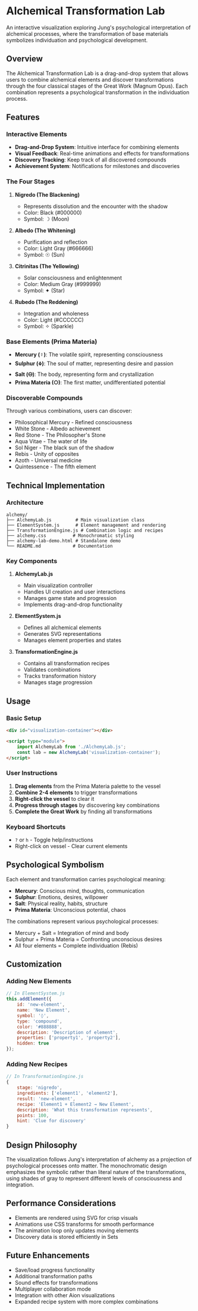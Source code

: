 # Alchemical Transformation Lab

An interactive visualization exploring Jung's psychological interpretation of alchemical processes, where the transformation of base materials symbolizes individuation and psychological development.

## Overview

The Alchemical Transformation Lab is a drag-and-drop system that allows users to combine alchemical elements and discover transformations through the four classical stages of the Great Work (Magnum Opus). Each combination represents a psychological transformation in the individuation process.

## Features

### Interactive Elements
- **Drag-and-Drop System**: Intuitive interface for combining elements
- **Visual Feedback**: Real-time animations and effects for transformations
- **Discovery Tracking**: Keep track of all discovered compounds
- **Achievement System**: Notifications for milestones and discoveries

### The Four Stages

1. **Nigredo (The Blackening)**
   - Represents dissolution and the encounter with the shadow
   - Color: Black (#000000)
   - Symbol: ☽ (Moon)

2. **Albedo (The Whitening)**
   - Purification and reflection
   - Color: Light Gray (#666666)
   - Symbol: ☉ (Sun)

3. **Citrinitas (The Yellowing)**
   - Solar consciousness and enlightenment
   - Color: Medium Gray (#999999)
   - Symbol: ✦ (Star)

4. **Rubedo (The Reddening)**
   - Integration and wholeness
   - Color: Light (#CCCCCC)
   - Symbol: ✧ (Sparkle)

### Base Elements (Prima Materia)

- **Mercury (☿)**: The volatile spirit, representing consciousness
- **Sulphur (🜍)**: The soul of matter, representing desire and passion
- **Salt (🜔)**: The body, representing form and crystallization
- **Prima Materia (○)**: The first matter, undifferentiated potential

### Discoverable Compounds

Through various combinations, users can discover:
- Philosophical Mercury - Refined consciousness
- White Stone - Albedo achievement
- Red Stone - The Philosopher's Stone
- Aqua Vitae - The water of life
- Sol Niger - The black sun of the shadow
- Rebis - Unity of opposites
- Azoth - Universal medicine
- Quintessence - The fifth element

## Technical Implementation

### Architecture

```
alchemy/
├── AlchemyLab.js         # Main visualization class
├── ElementSystem.js      # Element management and rendering
├── TransformationEngine.js # Combination logic and recipes
├── alchemy.css          # Monochromatic styling
├── alchemy-lab-demo.html # Standalone demo
└── README.md            # Documentation
```

### Key Components

1. **AlchemyLab.js**
   - Main visualization controller
   - Handles UI creation and user interactions
   - Manages game state and progression
   - Implements drag-and-drop functionality

2. **ElementSystem.js**
   - Defines all alchemical elements
   - Generates SVG representations
   - Manages element properties and states

3. **TransformationEngine.js**
   - Contains all transformation recipes
   - Validates combinations
   - Tracks transformation history
   - Manages stage progression

## Usage

### Basic Setup

```html
<div id="visualization-container"></div>

<script type="module">
    import AlchemyLab from './AlchemyLab.js';
    const lab = new AlchemyLab('visualization-container');
</script>
```

### User Instructions

1. **Drag elements** from the Prima Materia palette to the vessel
2. **Combine 2-4 elements** to trigger transformations
3. **Right-click the vessel** to clear it
4. **Progress through stages** by discovering key combinations
5. **Complete the Great Work** by finding all transformations

### Keyboard Shortcuts

- `?` or `h` - Toggle help/instructions
- Right-click on vessel - Clear current elements

## Psychological Symbolism

Each element and transformation carries psychological meaning:

- **Mercury**: Conscious mind, thoughts, communication
- **Sulphur**: Emotions, desires, willpower
- **Salt**: Physical reality, habits, structure
- **Prima Materia**: Unconscious potential, chaos

The combinations represent various psychological processes:
- Mercury + Salt = Integration of mind and body
- Sulphur + Prima Materia = Confronting unconscious desires
- All four elements = Complete individuation (Rebis)

## Customization

### Adding New Elements

```javascript
// In ElementSystem.js
this.addElement({
    id: 'new-element',
    name: 'New Element',
    symbol: '◊',
    type: 'compound',
    color: '#888888',
    description: 'Description of element',
    properties: ['property1', 'property2'],
    hidden: true
});
```

### Adding New Recipes

```javascript
// In TransformationEngine.js
{
    stage: 'nigredo',
    ingredients: ['element1', 'element2'],
    result: 'new-element',
    recipe: 'Element1 + Element2 → New Element',
    description: 'What this transformation represents',
    points: 100,
    hint: 'Clue for discovery'
}
```

## Design Philosophy

The visualization follows Jung's interpretation of alchemy as a projection of psychological processes onto matter. The monochromatic design emphasizes the symbolic rather than literal nature of the transformations, using shades of gray to represent different levels of consciousness and integration.

## Performance Considerations

- Elements are rendered using SVG for crisp visuals
- Animations use CSS transforms for smooth performance
- The animation loop only updates moving elements
- Discovery data is stored efficiently in Sets

## Future Enhancements

- Save/load progress functionality
- Additional transformation paths
- Sound effects for transformations
- Multiplayer collaboration mode
- Integration with other Aion visualizations
- Expanded recipe system with more complex combinations